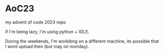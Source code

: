 # AoC23
my advent of code 2023 repo

if I'm being lazy, i'm using python + IDLE.

During the weekends, I'm workibng on a different machine, its possible that I wont upload then (but may on monday).
